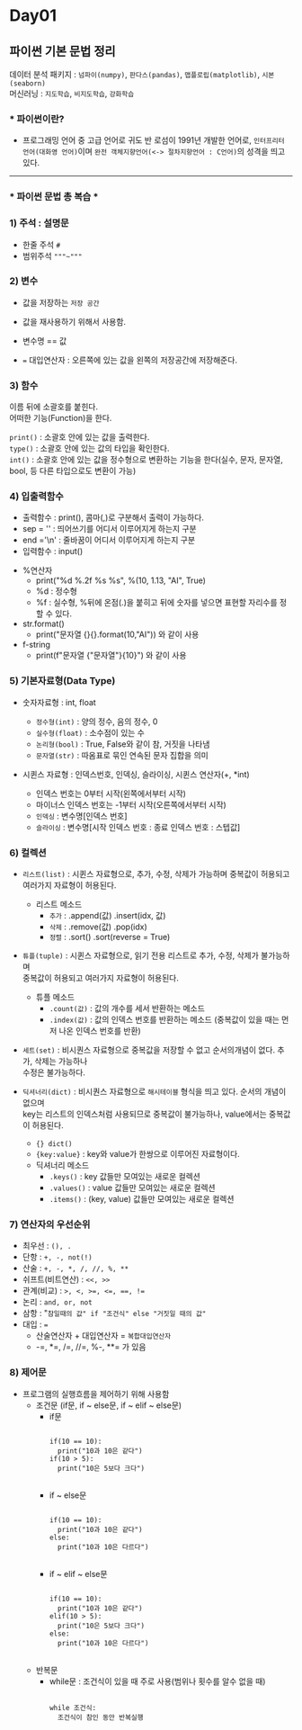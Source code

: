 # Day01  

## 파이썬 기본 문법 정리  
데이터 분석 패키지 : `넘파이(numpy)`, `판다스(pandas)`, `맵플로립(matplotlib)`, `시본(seaborn)`  
머신러닝 : `지도학습`, `비지도학습`, `강화학습`  

### * 파이썬이란?  
- 프로그래밍 언어 중 고급 언어로 귀도 반 로섬이 1991년 개발한 언어로, `인터프리터 언어(대화영 언어)`이며 `완전 객체지향언어(<-> 절차지향언어 : C언어)`의 성격을 띄고 있다.  

-------------------------------------------------------------------

### * 파이썬 문법 총 복습 *  
  ### 1) 주석 : 설명문  
  - 한줄 주석 `#`  
  - 범위주석 `"""~"""`  
  
  
  
  ### 2) 변수  
  * 값을 저장하는 `저장 공간`  
  * 값을 재사용하기 위해서 사용함.  

  * 변수명 == 값  
  * `=` 대입연산자 : 오른쪽에 있는 값을 왼쪽의 저장공간에 저장해준다.  
  
  
  
  ### 3) 함수  
  이름 뒤에 소괄호를 붙힌다.  
  어떠한 기능(Function)을 한다.  

  `print()`  : 소괄호 안에 있는 값을 출력한다.  
  `type()`   : 소괄호 안에 있는 값의 타입을 확인한다.  
  `int()`    : 소괄호 안에 있는 값을 정수형으로 변환하는 기능을 한다(실수, 문자, 문자열, bool, 
  등 다른 타입으로도 변환이 가능)  
  
  
  
  ### 4) 입출력함수  
  * 출력함수 : print(), 콤마(,)로 구분해서 출력이 가능하다.  
  * sep =  '' : 띄어쓰기를 어디서 이루어지게 하는지 구분  
  * end ='\n' : 줄바꿈이 어디서 이루어지게 하는지 구분  
  * 입력함수 : input()  
  - %연산자  
    - print("%d %.2f %s %s", %(10, 1.13, "AI", True)  
    - %d : 정수형  
    - %f : 실수형, %뒤에 온점(.)을 붙히고 뒤에 숫자를 넣으면 표현할 자리수를 정할 수 있다.  
  - str.format()  
    - print("문자열 {}{}.format(10,"AI")) 와 같이 사용  
  - f-string  
    - print(f"문자열 {"문자열"}{10}") 와 같이 사용  
  
  
  
  ### 5) 기본자료형(Data Type)  
  - 숫자자료형 : int, float  
    - `정수형(int)` : 양의 정수, 음의 정수, 0  
    - `실수형(float)` : 소수점이 있는 수  
    - `논리형(bool)` : True, False와 같이 참, 거짓을 나타냄  
    - `문자열(str)` : 따옴표로 묶인 연속된 문자 집합을 의미  


  - 시퀸스 자료형 : 인덱스번호, 인덱싱, 슬라이싱, 시퀸스 연산자(+, *int)  
    - 인덱스 번호는 0부터 시작(왼쪽에서부터 시작)  
    - 마이너스 인덱스 번호는 -1부터 시작(오른쪽에서부터 시작)  
    - `인덱싱` : 변수명[인덱스 번호]  
    - `슬라이싱` : 변수명[시작 인덱스 번호 : 종료 인덱스 번호 : 스텝값]  
  
  
  
  ### 6) 컬렉션  
  * `리스트(list)` : 시퀸스 자료형으로, 추가, 수정, 삭제가 가능하며 중복값이 허용되고 
  여러가지 자료형이 허용된다.   
    * 리스트 메소드  
      * `추가` : .append(값)  .insert(idx, 값)  
      * `삭제` : .remove(값)  .pop(idx)  
      * `정렬` : .sort()      .sort(reverse = True)  
        
  * `튜플(tuple)` : 시퀸스 자료형으로, 읽기 전용 리스트로 추가, 수정, 삭제가 불가능하며  
  중복값이 허용되고 여러가지 자료형이 허용된다.  
    * 튜플 메소드  
      * `.count(값)` : 값의 개수를 세서 반환하는 메소드  
      * `.index(값)` : 값의 인덱스 번호를 반환하는 메소드 (중복값이 있을 때는 먼저 나온 인덱스 번호를 반환)  

  * `세트(set)` : 비시퀀스 자료형으로 중복값을 저장할 수 없고 순서의개념이 없다. 추가, 삭제는 가능하나  
  수정은 불가능하다.  

  * `딕셔너리(dict)` : 비시퀀스 자료형으로 `해시테이블` 형식을 띄고 있다. 순서의 개념이 없으며  
  key는 리스트의 인덱스처럼 사용되므로 중복값이 불가능하나, value에서는 중복값이 허용된다.  
    * `{} dict()`  
    * `{key:value}` : key와 value가 한쌍으로 이루어진 자료형이다.  
    * 딕셔너리 메소드  
      * `.keys()` : key 값들만 모여있는 새로운 컬렉션
      * `.values()` : value 값들만 모여있는 새로운 컬렉션  
      * `.items()` : (key, value) 값들만 모여있는 새로운 컬렉션  

  ### 7) 연산자의 우선순위  
  * 최우선 : `(), .`  
  * 단항 : `+, -, not(!)`  
  * 산술 : `+, -, *, /, //, %, **`  
  * 쉬프트(비트연산) : `<<, >>`  
  * 관계(비교) : `>, <, >=, <=, ==, !=`  
  * 논리 : `and, or, not`
  * 삼항 : "`참일때의 값" if "조건식" else "거짓일 때의 값"`  
  * 대입 : `=`  
    * 산술연산자 + 대입연산자 = `복합대입연산자`  
    * -=, *=, /=, //=, %-, **= 가 있음  
  ### 8) 제어문  
  * 프로그램의 실행흐름을 제어하기 위해 사용함  
    * 조건문 (if문, if ~ else문, if ~ elif ~ else문)  
      * if문  
        <pre>
        <code>
        if(10 == 10):  
          print("10과 10은 같다")  
        if(10 > 5):  
          print("10은 5보다 크다")  
        </code>
        </pre>
      * if ~ else문
        <pre>
        <code>
        if(10 == 10):  
          print("10과 10은 같다")  
        else:  
          print("10과 10은 다르다")  
        </code>
        </pre>
      * if ~ elif ~ else문  
        <pre>
        <code>
        if(10 == 10):  
          print("10과 10은 같다")  
        elif(10 > 5):  
          print("10은 5보다 크다")  
        else:  
          print("10과 10은 다르다")  
        </code>
        </pre>  
    * 반복문  
      * while문 : 조건식이 있을 때 주로 사용(범위나 횟수를 알수 없을 때)  
        <pre>
        <code>
        while 조건식:
          조건식이 참인 동안 반복실행
        </code>
        </pre> 


















